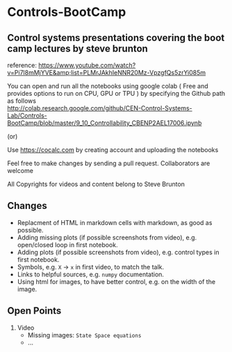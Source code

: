 # Controls-BootCamp

## Control systems presentations covering the boot camp lectures by steve brunton

reference: https://www.youtube.com/watch?v=Pi7l8mMjYVE&amp;list=PLMrJAkhIeNNR20Mz-VpzgfQs5zrYi085m

You can open and run all the notebooks using google colab ( Free and provides options to run on CPU, GPU or TPU ) by
specifying the Github path as follows  
http://colab.research.google.com/github/CEN-Control-Systems-Lab/Controls-BootCamp/blob/master/9_10_Controllability_CBENP2AEL17006.ipynb

(or)

Use https://cocalc.com by creating account and uploading the notebooks

Feel free to make changes by sending a pull request. Collaborators are welcome

All Copyrights for videos and content belong to Steve Brunton 

## Changes
- Replacment of HTML in markdown cells with markdown, as good as possible.
- Adding missing plots (if possible screenshots from video), e.g. open/closed loop in first notebook.
- Adding plots (if possible screenshots from video), e.g. control types in first notebook.
- Symbols, e.g. `X` -> `x` in first video, to match the talk.
- Links to helpful sources, e.g. `numpy` documentation.
- Using html for images, to have better control, e.g. on the width of the image.

## Open Points
1. Video
    - Missing images: `State Space equations`
    - ...
